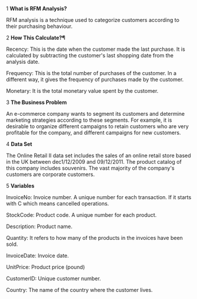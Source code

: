 1  **What is RFM Analysis?**

RFM analysis is a technique used to categorize customers according to their purchasing behaviour.

2  **How This Calculate?¶**

Recency: This is the date when the customer made the last purchase. It is calculated by subtracting the customer's last shopping date from the analysis date.

Frequency: This is the total number of purchases of the customer. In a different way, it gives the frequency of purchases made by the customer.

Monetary: It is the total monetary value spent by the customer.

3  **The Business Problem**

An e-commerce company wants to segment its customers and determine marketing strategies according to these segments. For example, it is desirable to organize different campaigns to retain customers who are very profitable for the company, and different campaigns for new customers.

4  **Data Set**

The Online Retail II data set includes the sales of an online retail store based in the UK between dec1/12/2009 and 09/12/2011. The product catalog of this company includes souvenirs. The vast majority of the company's customers are corporate customers.

5  **Variables**

InvoiceNo: Invoice number. A unique number for each transaction. If it starts with C which means cancelled operations.

StockCode: Product code. A unique number for each product.

Description: Product name.

Quantity: It refers to how many of the products in the invoices have been sold.

InvoiceDate: Invoice date.

UnitPrice: Product price (pound)

CustomerID: Unique customer number.

Country: The name of the country where the customer lives.



